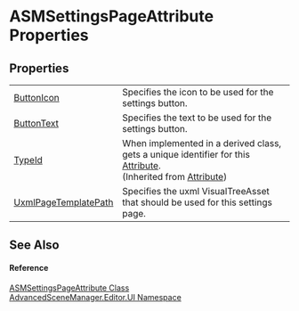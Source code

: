 # ASMSettingsPageAttribute Properties




## Properties
<table>
<tr>
<td><a href="P_AdvancedSceneManager_Editor_UI_ASMSettingsPageAttribute_ButtonIcon.md">ButtonIcon</a></td>
<td>Specifies the icon to be used for the settings button.</td></tr>
<tr>
<td><a href="P_AdvancedSceneManager_Editor_UI_ASMSettingsPageAttribute_ButtonText.md">ButtonText</a></td>
<td>Specifies the text to be used for the settings button.</td></tr>
<tr>
<td><a href="https://learn.microsoft.com/dotnet/api/system.attribute.typeid" target="_blank" rel="noopener noreferrer">TypeId</a></td>
<td>When implemented in a derived class, gets a unique identifier for this <a href="https://learn.microsoft.com/dotnet/api/system.attribute" target="_blank" rel="noopener noreferrer">Attribute</a>.<br />(Inherited from <a href="https://learn.microsoft.com/dotnet/api/system.attribute" target="_blank" rel="noopener noreferrer">Attribute</a>)</td></tr>
<tr>
<td><a href="P_AdvancedSceneManager_Editor_UI_ASMSettingsPageAttribute_UxmlPageTemplatePath.md">UxmlPageTemplatePath</a></td>
<td>Specifies the uxml VisualTreeAsset that should be used for this settings page.</td></tr>
</table>

## See Also


#### Reference
<a href="T_AdvancedSceneManager_Editor_UI_ASMSettingsPageAttribute.md">ASMSettingsPageAttribute Class</a>  
<a href="N_AdvancedSceneManager_Editor_UI.md">AdvancedSceneManager.Editor.UI Namespace</a>  
